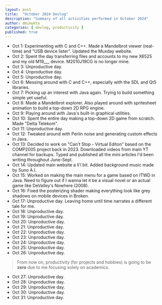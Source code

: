 ```yaml
---
layout: post
title:  "October 2024 Devlog"
description: "Summary of all activities performed in October 2024"
author: dmimukto
categories: [ devlog, productivity ]
published: true
---
```


- Oct 1: Experimenting with C and C++. Made a Mandelbrot viewer (real-time) and "USB device lister". Updated the Muxday website.
- Oct 2: Spent the day transferring files and accounts to my new X6525 and my old M19___ device. M2010J19CG is no longer mine.
- Oct 3: Unproductive day.
- Oct 4: Unproductive day.
- Oct 5: Unproductive day.
- Oct 6: Messing around with C and C++, especially with the SDL and Qt5 libraries.
- Oct 7: Picking up an interest with Java again. Trying to build something simple yet useful.
- Oct 8: Made a Mandelbrot explorer. Also played around with spritesheet animation to build a top-down 2D RPG engine.
- Oct 9: Playing around with Java's built-in graphical utilities.
- Oct 10: Spent the entire day making a top-down 2D game from scratch. Made "Delta Telekom".
- Oct 11: Unproductive day.
- Oct 12: Tweaked around with Perlin noise and generating custom effects in Java.
- Oct 13: Decided to work on "Can't Stop - Virtual Editon" based on the COMP2005 project back in 2023. Downloaded videos from main YT channel for backups. Typed and published all the mini articles I'd been writing throughout June-Sept.
- Oct 14: Updated main website a li'l bit. Added background music made by Suno A.I.
- Oct 15: Worked on making the main menu for a game based on ITWD in Java. Need to figure out if I wanna let it be a visual novel or an actual game like DeValley's Nowhere (2008).
- Oct 16: Fixed the posterizing shader making everything look like grey shadows on mobile devices in Broken.
- Oct 17: Unproductive day. Leaving home until time narrates a different tale for me.
- Oct 18: Unproductive day.
- Oct 19: Unproductive day.
- Oct 20: Unproductive day.
- Oct 21: Unproductive day.
- Oct 22: Unproductive day.
- Oct 23: Unproductive day.
- Oct 24: Unproductive day.
- Oct 25: Unproductive day.
- Oct 26: Unproductive day.

> From now on, productivity (for projects and hobbies) is going to be **zero** due to me focusing solely on academics.

- Oct 27: Unproductive day.
- Oct 28: Unproductive day.
- Oct 29: Unproductive day.
- Oct 30: Unproductive day.
- Oct 31: Unproductive day.
